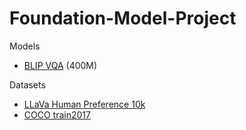 # Foundation-Model-Project

Models
* [BLIP VQA](https://huggingface.co/Salesforce/blip-vqa-base) (400M)

Datasets
* [LLaVa Human Preference 10k](https://huggingface.co/datasets/zhiqings/LLaVA-Human-Preference-10K)
* [COCO train2017](https://cocodataset.org/#download)